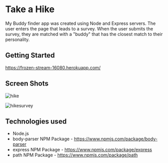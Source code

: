 # Take a Hike

My Buddy finder app was created using Node and Express servers. The user enters the page that leads to a survey. When the user submits the survey, they are matched with a "buddy" that has the closest match to their personality.

## Getting Started
https://frozen-stream-16080.herokuapp.com/

## Screen Shots

![hike](https://user-images.githubusercontent.com/38441292/45400584-5e25c400-b612-11e8-8264-f1bcc3c5476a.JPG)

![hikesurvey](https://user-images.githubusercontent.com/38441292/45400624-90cfbc80-b612-11e8-96fa-260520892c71.JPG)

## Technologies used
- Node.js
- body-parser NPM Package - https://www.npmjs.com/package/body-parser
- express NPM Package - https://www.npmjs.com/package/express
- path NPM Package - https://www.npmjs.com/package/path
